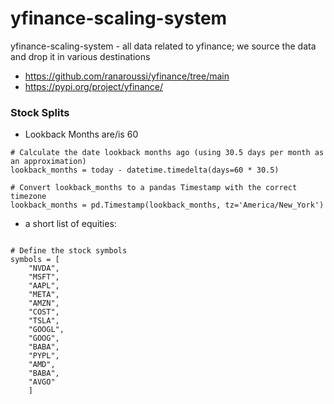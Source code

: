 # yfinance-scaling-system
yfinance-scaling-system - all data related to yfinance; we source the data and drop it in various destinations



- https://github.com/ranaroussi/yfinance/tree/main
- https://pypi.org/project/yfinance/




### Stock Splits 
- Lookback Months are/is 60

```
# Calculate the date lookback months ago (using 30.5 days per month as an approximation)
lookback_months = today - datetime.timedelta(days=60 * 30.5)

# Convert lookback_months to a pandas Timestamp with the correct timezone
lookback_months = pd.Timestamp(lookback_months, tz='America/New_York')
```

- a short list of equities: 
```

# Define the stock symbols
symbols = [
    "NVDA", 
    "MSFT", 
    "AAPL", 
    "META", 
    "AMZN", 
    "COST", 
    "TSLA", 
    "GOOGL", 
    "GOOG", 
    "BABA", 
    "PYPL",  
    "AMD", 
    "BABA",
    "AVGO"
    ]

```